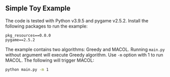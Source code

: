 ## Simple Toy Example

The code is tested with Python v3.9.5 and pygame v2.5.2. Install the following packages to run the example:
```
pkg_resources==0.0.0
pygame==2.5.2
```

The example contains two algorithms: Greedy and MACOL. Running `main.py` without argument will execute Greedy algorithm. Use `-m` option with 1 to run MACOL. The following will trigger MACOL:
```bash
python main.py -m 1
```


